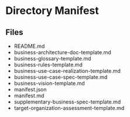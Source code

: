 # Directory Manifest

## Files

- README.md
- business-architecture-doc-template.md
- business-glossary-template.md
- business-rules-template.md
- business-use-case-realization-template.md
- business-use-case-spec-template.md
- business-vision-template.md
- manifest.json
- manifest.md
- supplementary-business-spec-template.md
- target-organization-assessment-template.md

